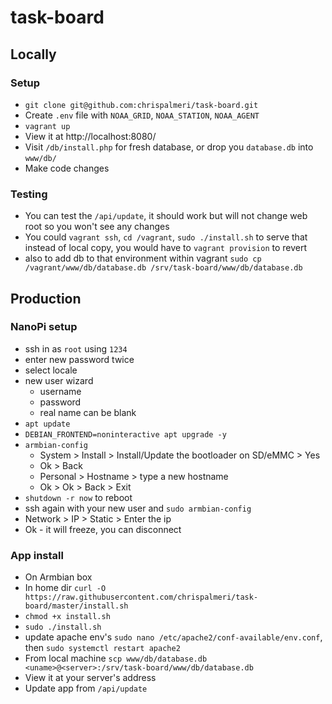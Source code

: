 # task-board

## Locally

### Setup

  * `git clone git@github.com:chrispalmeri/task-board.git`
  * Create `.env` file with `NOAA_GRID`, `NOAA_STATION`, `NOAA_AGENT`
  * `vagrant up`
  * View it at http://localhost:8080/
  * Visit `/db/install.php` for fresh database, or drop you `database.db` into `www/db/`
  * Make code changes

### Testing

  * You can test the `/api/update`, it should work but will not change web root so you won't see any changes
  * You could `vagrant ssh`, `cd /vagrant`, `sudo ./install.sh` to serve that instead of local copy, you would have to `vagrant provision` to revert
  * also to add db to that environment within vagrant `sudo cp /vagrant/www/db/database.db /srv/task-board/www/db/database.db`

## Production

### NanoPi setup

  * ssh in as `root` using `1234`
  * enter new password twice
  * select locale
  * new user wizard
    * username
    * password
    * real name can be blank
  * `apt update`
  * `DEBIAN_FRONTEND=noninteractive apt upgrade -y`
  * `armbian-config`
      * System > Install > Install/Update the bootloader on SD/eMMC > Yes
      * Ok > Back
      * Personal > Hostname > type a new hostname
      * Ok > Ok > Back > Exit
  * `shutdown -r now` to reboot
  * ssh again with your new user and `sudo armbian-config`
  * Network > IP > Static > Enter the ip
  * Ok - it will freeze, you can disconnect

### App install

  * On Armbian box
  * In home dir `curl -O https://raw.githubusercontent.com/chrispalmeri/task-board/master/install.sh`
  * `chmod +x install.sh`
  * `sudo ./install.sh`
  * update apache env's `sudo nano /etc/apache2/conf-available/env.conf`, then `sudo systemctl restart apache2`
  * From local machine `scp www/db/database.db <uname>@<server>:/srv/task-board/www/db/database.db`
  * View it at your server's address
  * Update app from `/api/update`
